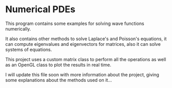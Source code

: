 # Numerical PDEs

This program contains some examples for solving wave functions numerically.

It also contains other methods to solve Laplace's and Poisson's equations, it can compute eigenvalues and eigenvectors for matrices, also it can solve systems of equations.

This project uses a custom matrix class to perform all the operations as well as an OpenGL class to plot the results in real time.

I will update this file soon with more information about the project, giving some explanations about the methods used on it...

